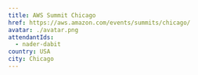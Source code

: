 ```yaml
---
title: AWS Summit Chicago
href: https://aws.amazon.com/events/summits/chicago/
avatar: ./avatar.png
attendantIds:
  - nader-dabit
country: USA
city: Chicago
---
```

